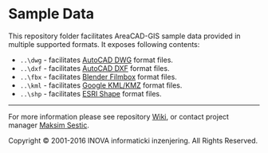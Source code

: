 ﻿# Sample Data

This repository folder facilitates AreaCAD-GIS sample data provided in multiple supported formats. It exposes following contents:

* `..\dwg` - facilitates [AutoCAD DWG](https://www.opendesign.com/files/.../OpenDesign_Specification_for_.dwg_files.pdf) format files.
* `..\dxf` - facilitates [AutoCAD DXF](http://images.autodesk.com/adsk/files/autocad_2012_pdf_dxf-reference_enu.pdf) format files.
* `..\fbx` - facilitates [Blender Filmbox](https://code.blender.org/2013/08/fbx-binary-file-format-specification/) format files.
* `..\kml` - facilitates [Google KML/KMZ](https://developers.google.com/kml/documentation/) format files.
* `..\shp` - facilitates [ESRI Shape](https://www.esri.com/library/whitepapers/pdfs/shapefile.pdf) format files.

---
For more information please see repository [Wiki](https://github.com/geo-inova/acg/wiki), or contact project manager [Maksim Sestic](https://github.com/SesticM).

Copyright © 2001-2016 INOVA informaticki inzenjering. All Rights Reserved.

